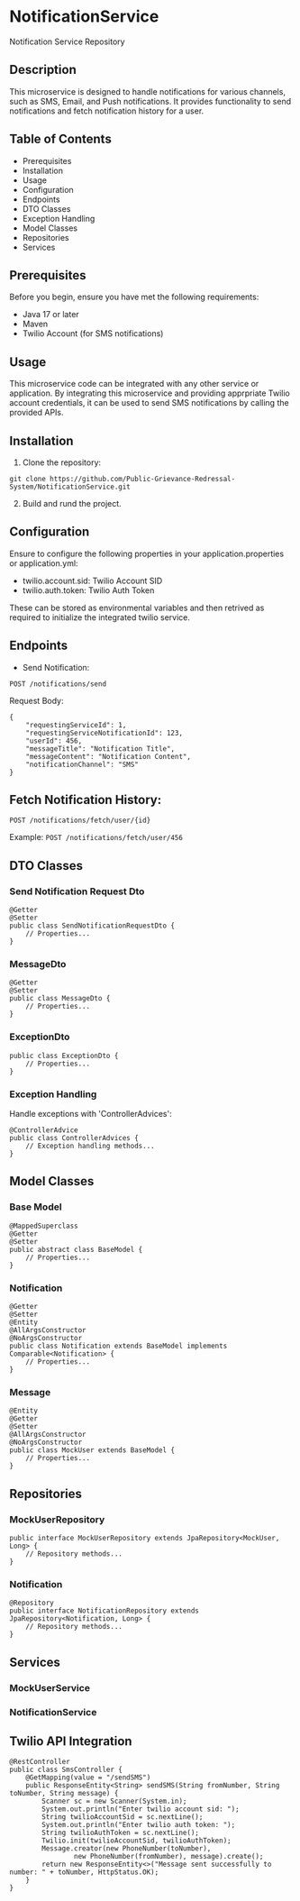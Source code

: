# NotificationService
Notification Service Repository
## Description
This microservice is designed to handle notifications for various channels, such as SMS, Email, and Push notifications. It provides functionality to send notifications and fetch notification history for a user.

## Table of Contents
- Prerequisites
- Installation
- Usage
- Configuration
- Endpoints
- DTO Classes
- Exception Handling
- Model Classes
- Repositories
- Services
## Prerequisites
Before you begin, ensure you have met the following requirements:

- Java 17 or later
- Maven
- Twilio Account (for SMS notifications)
## Usage
This microservice code can be integrated with any other service or application. By integrating this microservice and providing apprpriate Twilio account credentials, it can be used to send SMS notifications by calling the provided APIs.

## Installation
1. Clone the repository:

```git clone https://github.com/Public-Grievance-Redressal-System/NotificationService.git```

2. Build and rund the project.

## Configuration
Ensure to configure the following properties in your application.properties or application.yml:

- twilio.account.sid: Twilio Account SID
- twilio.auth.token: Twilio Auth Token

These can be stored as environmental variables and then retrived as required to initialize the integrated twilio service.

## Endpoints
- Send Notification:

`POST /notifications/send`

Request Body:

```
{
    "requestingServiceId": 1,
    "requestingServiceNotificationId": 123,
    "userId": 456,
    "messageTitle": "Notification Title",
    "messageContent": "Notification Content",
    "notificationChannel": "SMS"
}
```
## Fetch Notification History:
`POST /notifications/fetch/user/{id}`

Example:
`POST /notifications/fetch/user/456`

## DTO Classes
### Send Notification Request Dto
```
@Getter
@Setter
public class SendNotificationRequestDto {
    // Properties...
}
```
### MessageDto
```
@Getter
@Setter
public class MessageDto {
    // Properties...
}
```
### ExceptionDto
```
public class ExceptionDto {
    // Properties...
}
```
### Exception Handling
Handle exceptions with 'ControllerAdvices':
```
@ControllerAdvice
public class ControllerAdvices {
    // Exception handling methods...
}
```
## Model Classes

### Base Model

```
@MappedSuperclass
@Getter
@Setter
public abstract class BaseModel {
    // Properties...
}
```
### Notification

```
@Getter
@Setter
@Entity
@AllArgsConstructor
@NoArgsConstructor
public class Notification extends BaseModel implements Comparable<Notification> {
    // Properties...
}
```
### Message
```
@Entity
@Getter
@Setter
@AllArgsConstructor
@NoArgsConstructor
public class MockUser extends BaseModel {
    // Properties...
}
```

## Repositories

### MockUserRepository

```
public interface MockUserRepository extends JpaRepository<MockUser, Long> {
    // Repository methods...
}
```
### Notification
```
@Repository
public interface NotificationRepository extends JpaRepository<Notification, Long> {
    // Repository methods...
}
```
## Services

### MockUserService

### NotificationService

## Twilio API Integration

```
@RestController
public class SmsController {
    @GetMapping(value = "/sendSMS")
    public ResponseEntity<String> sendSMS(String fromNumber, String toNumber, String message) {
        Scanner sc = new Scanner(System.in);
        System.out.println("Enter twilio account sid: ");
        String twilioAccountSid = sc.nextLine();
        System.out.println("Enter twilio auth token: ");
        String twilioAuthToken = sc.nextLine();
        Twilio.init(twilioAccountSid, twilioAuthToken);
        Message.creator(new PhoneNumber(toNumber),
                new PhoneNumber(fromNumber), message).create();
        return new ResponseEntity<>("Message sent successfully to number: " + toNumber, HttpStatus.OK);
    }
}
```
